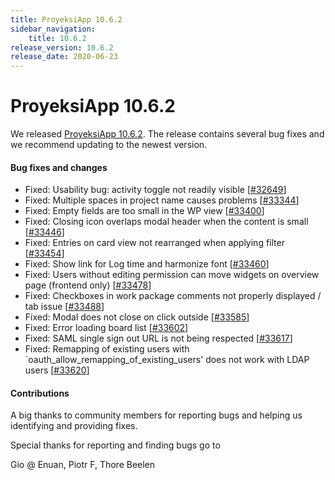 ```yaml
---
title: ProyeksiApp 10.6.2
sidebar_navigation:
    title: 10.6.2
release_version: 10.6.2
release_date: 2020-06-23
---
```


# ProyeksiApp 10.6.2

We released [ProyeksiApp 10.6.2](https://community.openproject.com/versions/1440).
The release contains several bug fixes and we recommend updating to the newest version.

<!--more-->
#### Bug fixes and changes

- Fixed: Usability bug: activity toggle not readily visible \[[#32649](https://community.openproject.com/wp/32649)\]
- Fixed: Multiple spaces in project name causes problems \[[#33344](https://community.openproject.com/wp/33344)\]
- Fixed: Empty fields are too small in the WP view \[[#33400](https://community.openproject.com/wp/33400)\]
- Fixed: Closing icon overlaps modal header when the content is small \[[#33446](https://community.openproject.com/wp/33446)\]
- Fixed: Entries on card view not rearranged when applying filter \[[#33454](https://community.openproject.com/wp/33454)\]
- Fixed: Show link for Log time and harmonize font \[[#33460](https://community.openproject.com/wp/33460)\]
- Fixed: Users without editing permission can move widgets on overview page (frontend only) \[[#33478](https://community.openproject.com/wp/33478)\]
- Fixed: Checkboxes in work package comments not properly displayed / tab issue \[[#33488](https://community.openproject.com/wp/33488)\]
- Fixed: Modal does not close on click outside \[[#33585](https://community.openproject.com/wp/33585)\]
- Fixed: Error loading board list \[[#33602](https://community.openproject.com/wp/33602)\]
- Fixed: SAML single sign out URL is not being respected \[[#33617](https://community.openproject.com/wp/33617)\]
- Fixed: Remapping of existing users with `oauth_allow_remapping_of_existing_users' does not work with LDAP users \[[#33620](https://community.openproject.com/wp/33620)\]

#### Contributions
A big thanks to community members for reporting bugs and helping us identifying and providing fixes.

Special thanks for reporting and finding bugs go to

Gio @ Enuan, Piotr F, Thore Beelen
